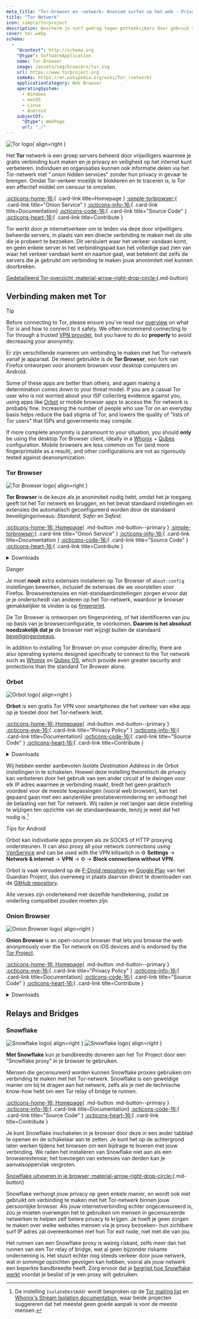 ```yaml
---
meta_title: "Tor-browser en -netwerk: Anoniem surfen op het web - Privacy Guides"
title: "Tor Netwerk"
icon: simple/torproject
description: Bescherm je surf gedrag tegen pottenkijkers door gebruik te maken van het Tor netwerk, een beveiligd netwerk dat censuur omzeilt.
cover: tor.webp
schema:
  - 
    "@context": http://schema.org
    "@type": SoftwareApplication
    name: Tor Browser
    image: /assets/img/browsers/tor.svg
    url: https://www.torproject.org
    sameAs: https://en.wikipedia.org/wiki/Tor_(network)
    applicationCategory: Web Browser
    operatingSystem:
      - Windows
      - macOS
      - Linux
      - Android
    subjectOf:
      "@type": WebPage
      url: "./"
---
```


![Tor logo](assets/img/self-contained-networks/tor.svg){ align=right }

Het **Tor** netwerk is een groep servers beheerd door vrijwilligers waarmee je gratis verbinding kunt maken en je privacy en veiligheid op het internet kunt verbeteren. Individuen en organisaties kunnen ook informatie delen via het Tor-netwerk met ".onion hidden services" zonder hun privacy in gevaar te brengen. Omdat Tor-verkeer moeilijk te blokkeren en te traceren is, is Tor een effectief middel om censuur te omzeilen.

[:octicons-home-16:](https://www.torproject.org){ .card-link title=Homepage }
[:simple-torbrowser:](http://2gzyxa5ihm7nsggfxnu52rck2vv4rvmdlkiu3zzui5du4xyclen53wid.onion){ .card-link title="Onion Service" }
[:octicons-info-16:](https://tb-manual.torproject.org/){ .card-link title=Documentation}
[:octicons-code-16:](https://gitlab.torproject.org/tpo/core/tor){ .card-link title="Source Code" }
[:octicons-heart-16:](https://donate.torproject.org/){ .card-link title=Contribute }

Tor werkt door je internetverkeer om te leiden via deze door vrijwilligers beheerde servers, in plaats van een directe verbinding te maken met de site die je probeert te bezoeken. Dit versluiert waar het verkeer vandaan komt, en geen enkele server in het verbindingspad kan het volledige pad zien van waar het verkeer vandaan komt en naartoe gaat, wat betekent dat zelfs de servers die je gebruikt om verbinding te maken jouw anonimiteit niet kunnen doorbreken.

[Gedetailleerd Tor-overzicht :material-arrow-right-drop-circle:](advanced/tor-overview.md ""){.md-button}

## Verbinding maken met Tor

<div class="admonition tip" markdown>
<p class="admonition-title">Tip</p>

Before connecting to Tor, please ensure you've read our [overview](advanced/tor-overview.md) on what Tor is and how to connect to it safely. We often recommend connecting to Tor through a trusted [VPN provider](vpn.md), but you have to do so **properly** to avoid decreasing your anonymity.

</div>

Er zijn verschillende manieren om verbinding te maken met het Tor-netwerk vanaf je apparaat. De meest gebruikte is de **Tor Browser**, een fork van Firefox ontworpen voor anoniem browsen voor desktop computers en Android.

Some of these apps are better than others, and again making a determination comes down to your threat model. If you are a casual Tor user who is not worried about your ISP collecting evidence against you, using apps like [Orbot](#orbot) or mobile browser apps to access the Tor network is probably fine. Increasing the number of people who use Tor on an everyday basis helps reduce the bad stigma of Tor, and lowers the quality of "lists of Tor users" that ISPs and governments may compile.

If more complete anonymity is paramount to your situation, you should **only** be using the desktop Tor Browser client, ideally in a [Whonix](desktop.md#whonix) + [Qubes](desktop.md#qubes-os) configuration. Mobile browsers are less common on Tor (and more fingerprintable as a result), and other configurations are not as rigorously tested against deanonymization.

### Tor Browser

<div class="admonition recommendation" markdown>

![Tor Browser logo](assets/img/browsers/tor.svg){ align=right }

**Tor Browser** is de keuze als je anonimiteit nodig hebt, omdat het je toegang geeft tot het Tor netwerk en bruggen, en het bevat standaard instellingen en extensies die automatisch geconfigureerd worden door de standaard beveiligingsniveaus: *Standard*, *Safer* en *Safest*.

[:octicons-home-16: Homepage](https://www.torproject.org){ .md-button .md-button--primary }
[:simple-torbrowser:](http://2gzyxa5ihm7nsggfxnu52rck2vv4rvmdlkiu3zzui5du4xyclen53wid.onion){ .card-link title="Onion Service" }
[:octicons-info-16:](https://tb-manual.torproject.org/){ .card-link title=Documentation }
[:octicons-code-16:](https://gitlab.torproject.org/tpo/applications/tor-browser){ .card-link title="Source Code" }
[:octicons-heart-16:](https://donate.torproject.org/){ .card-link title=Contribute }

<details class="downloads" markdown>
<summary>Downloads</summary>

- [:simple-googleplay: Google Play](https://play.google.com/store/apps/details?id=org.torproject.torbrowser)
- [:simple-android: Android](https://www.torproject.org/download/#android)
- [:simple-windows11: Windows](https://www.torproject.org/download/)
- [:simple-apple: macOS](https://www.torproject.org/download/)
- [:simple-linux: Linux](https://www.torproject.org/download/)

</details>

</div>

<div class="admonition danger" markdown>
<p class="admonition-title">Danger</p>

Je moet **nooit** extra extensies installeren op Tor Browser of `about:config` instellingen bewerken, inclusief de extensies die we voorstellen voor Firefox. Browserextensies en niet-standaardinstellingen zorgen ervoor dat je je onderscheidt van anderen op het Tor-netwerk, waardoor je browser gemakkelijker te vinden is op [fingerprint](https://support.torproject.org/glossary/browser-fingerprinting).

</div>

De Tor Browser is ontworpen om fingerprinting, of het identificeren van jou op basis van je browserconfiguratie, te voorkomen. **Daarom is het absoluut noodzakelijk dat je** de browser niet wijzigt buiten de standaard [beveiligingsniveaus](https://tb-manual.torproject.org/security-settings/).

In addition to installing Tor Browser on your computer directly, there are also operating systems designed specifically to connect to the Tor network such as [Whonix](desktop.md#whonix) on [Qubes OS](desktop.md#qubes-os), which provide even greater security and protections than the standard Tor Browser alone.

### Orbot

<div class="admonition recommendation" markdown>

![Orbot logo](assets/img/self-contained-networks/orbot.svg){ align=right }

**Orbot** is een gratis Tor VPN voor smartphones die het verkeer van elke app op je toestel door het Tor-netwerk leidt.

[:octicons-home-16: Homepage](https://orbot.app/){ .md-button .md-button--primary }
[:octicons-eye-16:](https://orbot.app/privacy-policy){ .card-link title="Privacy Policy" }
[:octicons-info-16:](https://orbot.app/faqs){ .card-link title=Documentation}
[:octicons-code-16:](https://orbot.app/code){ .card-link title="Source Code" }
[:octicons-heart-16:](https://orbot.app/donate){ .card-link title=Contribute }

<details class="downloads" markdown>
<summary>Downloads</summary>

- [:simple-googleplay: Google Play](https://play.google.com/store/apps/details?id=org.torproject.android)
- [:simple-appstore: App Store](https://apps.apple.com/us/app/orbot/id1609461599)
- [:simple-github: GitHub](https://github.com/guardianproject/orbot/releases)

</details>

</div>

Wij hebben eerder aanbevolen *Isolate Destination Address* in de Orbot instellingen in te schakelen. Hoewel deze instelling theoretisch de privacy kan verbeteren door het gebruik van een ander circuit af te dwingen voor elk IP adres waarmee je verbinding maakt, biedt het geen praktisch voordeel voor de meeste toepassingen (vooral web browsen), kan het gepaard gaan met een aanzienlijke prestatievermindering en verhoogt het de belasting van het Tor netwerk. Wij raden je niet langer aan deze instelling te wijzigen ten opzichte van de standaardwaarde, tenzij je weet dat het nodig is.[^1]

<div class="admonition tip" markdown>
<p class="admonition-title">Tips for Android</p>

Orbot kan individuele apps proxyen als ze SOCKS of HTTP proxying ondersteunen. It can also proxy all your network connections using [VpnService](https://developer.android.com/reference/android/net/VpnService) and can be used with the VPN killswitch in :gear: **Settings** → **Network & internet** → **VPN** → :gear: → **Block connections without VPN**.

Orbot is vaak verouderd op de [F-Droid repository](https://guardianproject.info/fdroid) en [Google Play](https://play.google.com/store/apps/details?id=org.torproject.android) van het Guardian Project, dus overweeg in plaats daarvan direct te downloaden van de [GitHub repository](https://github.com/guardianproject/orbot/releases).

Alle versies zijn ondertekend met dezelfde handtekening, zodat ze onderling compatibel zouden moeten zijn.

</div>

### Onion Browser

<div class="admonition recommendation" markdown>

![Onion Browser logo](assets/img/self-contained-networks/onion_browser.svg){ align=right }

**Onion Browser** is an open-source browser that lets you browse the web anonymously over the Tor network on iOS devices and is endorsed by the [Tor Project](https://support.torproject.org/glossary/onion-browser/).

[:octicons-home-16: Homepage](https://onionbrowser.com){ .md-button .md-button--primary }
[:octicons-eye-16:](https://onionbrowser.com/privacy-policy){ .card-link title="Privacy Policy" }
[:octicons-info-16:](https://onionbrowser.com/faqs){ .card-link title=Documentation}
[:octicons-code-16:](https://github.com/OnionBrowser/OnionBrowser){ .card-link title="Source Code" }
[:octicons-heart-16:](https://onionbrowser.com/donate){ .card-link title=Contribute }

<details class="downloads" markdown>
<summary>Downloads</summary>

- [:simple-appstore: App Store](https://apps.apple.com/app/id519296448)

</details>

</div>

## Relays and Bridges

### Snowflake

<div class="admonition recommendation" markdown>

![Snowflake logo](assets/img/browsers/snowflake.svg#only-light){ align=right }
![Snowflake logo](assets/img/browsers/snowflake-dark.svg#only-dark){ align=right }

**Met Snowflake** kun je bandbreedte doneren aan het Tor Project door een "Snowflake proxy" in je browser te gebruiken.

Mensen die gecensureerd worden kunnen Snowflake proxies gebruiken om verbinding te maken met het Tor-netwerk. Snowflake is een geweldige manier om bij te dragen aan het netwerk, zelfs als je niet de technische know-how hebt om een Tor relay of bridge te runnen.

[:octicons-home-16: Homepage](https://snowflake.torproject.org/){ .md-button .md-button--primary }
[:octicons-info-16:](https://gitlab.torproject.org/tpo/anti-censorship/pluggable-transports/snowflake/-/wikis/Technical%20Overview){ .card-link title=Documentation}
[:octicons-code-16:](https://gitlab.torproject.org/tpo/anti-censorship/pluggable-transports/snowflake){ .card-link title="Source Code" }
[:octicons-heart-16:](https://donate.torproject.org/){ .card-link title=Contribute }

</details>

</div>

Je kunt Snowflake inschakelen in je browser door deze in een ander tabblad te openen en de schakelaar aan te zetten. Je kunt het op de achtergrond laten werken tijdens het browsen om een bijdrage te leveren met jouw verbinding. We raden het installeren van Snowflake niet aan als een browserextensie; het toevoegen van extensies van derden kan je aanvalsoppervlak vergroten.

[Snowflake uitvoeren in je browser :material-arrow-right-drop-circle:](https://snowflake.torproject.org/embed.html ""){.md-button}

Snowflake verhoogt jouw privacy op geen enkele manier, en wordt ook niet gebruikt om verbinding te maken met het Tor-netwerk binnen jouw persoonlijke browser. Als jouw internetverbinding echter ongecensureerd is, zou je moeten overwegen het te gebruiken om mensen in gecensureerde netwerken te helpen zelf betere privacy te krijgen. Je hoeft je geen zorgen te maken over welke websites mensen via je proxy bezoeken- hun zichtbare surf IP adres zal overeenkomen met hun Tor exit node, niet met die van jou.

Het runnen van een Snowflake proxy is weinig riskant, zelfs meer dan het runnen van een Tor relay of bridge, wat al geen bijzonder riskante onderneming is. Het stuurt echter nog steeds verkeer door jouw netwerk, wat in sommige opzichten gevolgen kan hebben, vooral als jouw netwerk een beperkte bandbreedte heeft. Zorg ervoor dat je [begrijpt hoe Snowflake werkt](https://gitlab.torproject.org/tpo/anti-censorship/pluggable-transports/snowflake/-/wikis/home) voordat je beslist of je een proxy wilt gebruiken.

[^1]: De instelling `IsolateDestAddr` wordt besproken op de [Tor mailing list](https://lists.torproject.org/pipermail/tor-talk/2012-May/024403.html) en [Whonix's Stream Isolation documentation](https://www.whonix.org/wiki/Stream_Isolation), waar beide projecten suggereren dat het meestal geen goede aanpak is voor de meeste mensen.
